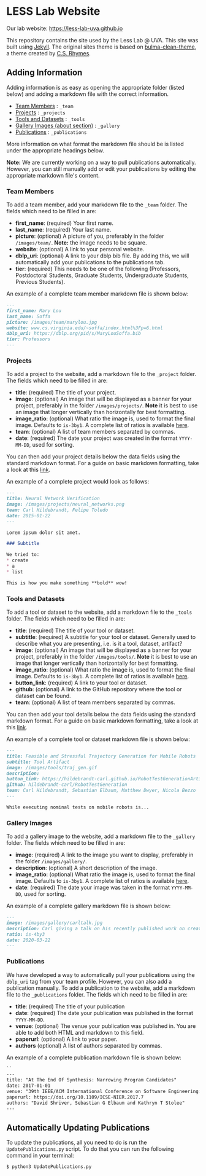 # LESS Lab Website

Our lab website: https://less-lab-uva.github.io

This repository contains the site used by the Less Lab @ UVA. This site was built using [Jekyll](https://jekyllrb.com). The original sites theme is based on [bulma-clean-theme](https://github.com/chrisrhymes/bulma-clean-theme), a theme created by [C.S. Rhymes](https://dev.to/chrisrhymes). 

## Adding Information

Adding information is as easy as opening the appropriate folder (listed below) and adding a markdown file with the correct information. 

* [Team Members](./_team) :  `_team`
* [Projects](./_projects) :  `_projects`
* [Tools and Datasets](./_tools) :  `_tools`
* [Gallery Images (about section)](./_gallery) :  `_gallery`
* [Publications](./_publications) :  `_publications`

More information on what format the markdown file should be is listed under the appropriate headings below.

**Note:** We are currently working on a way to pull publications automatically. However, you can still manually add or edit your publications by editing the appropriate markdown file's content.


### Team Members

To add a team member, add your markdown file to the `_team` folder. The fields which need to be filled in are:

* **first_name**: (required) Your first name.
* **last_name**: (required) Your last name.
* **picture**: (optional) A picture of you, preferably in the folder `/images/team/`. **Note:** the image needs to be square.
* **website**: (optional) A link to your personal website.
* **dblp_uri**: (optional) A link to your dblp bib file. By adding this, we will automatically add your publications to the publications tab.
* **tier**: (required) This needs to be one of the following (Professors, Postdoctoral Students, Graduate Students, Undergraduate Students, Previous Students).

An example of a complete team member markdown file is shown below:

```markdown
---
first_name: Mary Lou
last_name: Soffa
picture: /images/team/marylou.jpg
website: www.cs.virginia.edu/~soffa/index.html%3Fp=6.html
dblp_uri: https://dblp.org/pid/s/MaryLouSoffa.bib
tier: Professors
---
```

### Projects

To add a project to the website, add a markdown file to the `_project` folder. The fields which need to be filled in are:

* **title**: (required) The title of your project.
* **image**: (optional) An image that will be displayed as a banner for your project, preferably in the folder `/images/projects/`. **Note** it is best to use an image that longer vertically than horizontally for best formatting.
* **image_ratio**: (optional) What ratio the image is, used to format the final image. Defaults to `is-3by1`. A complete list of ratios is available [here](https://bulma.io/documentation/elements/image/).
* **team**: (optional) A list of team members separated by commas.
* **date**: (required) The date your project was created in the format `YYYY-MM-DD`, used for sorting.

You can then add your project details below the data fields using the standard markdown format. For a guide on basic markdown formatting, take a look at this [link](https://www.markdownguide.org/cheat-sheet).

An example of a complete project would look as follows:

```markdown
---
title: Neural Network Verification
image: /images/projects/neural_networks.png
team: Carl Hildebrandt, Felipe Toledo
date: 2015-01-22
---

Lorem ipsum dolor sit amet.

### Subtitle

We tried to:
* create
* a
* list

This is how you make something **bold** wow!
```

### Tools and Datasets

To add a tool or dataset to the website, add a markdown file to the `_tools` folder. The fields which need to be filled in are:

* **title**: (required) The title of your tool or dataset.
* **subtitle**: (required) A subtitle for your tool or dataset. Generally used to describe what you are presenting, i.e. is it a tool, dataset, artifact?
* **image**: (optional) An image that will be displayed as a banner for your project, preferably in the folder `/images/tools/`. **Note** it is best to use an image that longer vertically than horizontally for best formatting.
* **image_ratio**: (optional) What ratio the image is, used to format the final image. Defaults to `is-3by1`. A complete list of ratios is available [here](https://bulma.io/documentation/elements/image/).
* **button_link**: (required) A link to your tool or dataset.
* **github**: (optional) A link to the GitHub repository where the tool or dataset can be found.
* **team**: (optional) A list of team members separated by commas.

You can then add your tool details below the data fields using the standard markdown format. For a guide on basic markdown formatting, take a look at this [link](https://www.markdownguide.org/cheat-sheet).


An example of a complete tool or dataset markdown file is shown below:

```markdown
---
title: Feasible and Stressful Trajectory Generation for Mobile Robots
subtitle: Tool Artifact
image: /images/tools/traj_gen.gif
description: 
button_link: https://hildebrandt-carl.github.io/RobotTestGenerationArtifact/
github: hildebrandt-carl/RobotTestGeneration
team: Carl Hildebrandt, Sebastian Elbaum, Matthew Dwyer, Nicola Bezzo
---

While executing nominal tests on mobile robots is...
```

### Gallery Images

To add a gallery image to the website, add a markdown file to the `_gallery` folder. The fields which need to be filled in are:

* **image**: (required) A link to the image you want to display, preferably in the folder `/images/gallery/`. 
* **description**: (optional) A short description of the image.
* **image_ratio**: (optional) What ratio the image is, used to format the final image. Defaults to `is-3by1`. A complete list of ratios is available [here](https://bulma.io/documentation/elements/image/).
* **date**: (required) The date your image was taken in the format `YYYY-MM-DD`, used for sorting.

An example of a complete gallery markdown file is shown below:

```markdown
---
image: /images/gallery/carltalk.jpg
description: Carl giving a talk on his recently published work on creating stressful trajectories for robots.
ratio: is-4by3
date: 2020-03-22
---
```

### Publications

We have developed a way to automatically pull your publications using the `dblp_uri` tag from your team profile. However, you can also add a publication manually. To add a publication to the website, add a markdown file to the `_publications` folder. The fields which need to be filled in are:

* **title**: (required) The title of your publication
* **date**: (required) The date your publication was published in the format `YYYY-MM-DD`.
* **venue**: (optional) The venue your publication was published in. You are able to add both HTML and markdown to this field. 
* **paperurl**: (optional) A link to your paper.
* **authors** (optional) A list of authors separated by commas.

An example of a complete publication markdown file is shown below:

```markdown
``
---
title: "At The End Of Synthesis: Narrowing Program Candidates"
date: 2017-01-01
venue: "39th IEEE/ACM International Conference on Software Engineering: New Ideas and Emerging Technologies Results Track, ICSE-NIER 2017, Buenos Aires, Argentina, May 20-28, 2017"
paperurl: https://doi.org/10.1109/ICSE-NIER.2017.7
authors: "David Shriver, Sebastian G Elbaum and Kathryn T Stolee"
---
```

## Automatically Updating Publications

To update the publications, all you need to do is run the `UpdatePublications.py` script. To do that you can run the following command in your terminal:
```bash
$ python3 UpdatePublications.py
```
